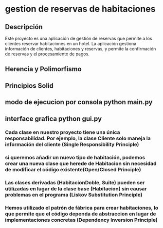 # gestion de reservas de habitaciones

## Descripción

Este proyecto es una aplicación de gestión de reservas que permite a los clientes reservar habitaciones en un hotel. La aplicación gestiona información de clientes, habitaciones y reservas, y permite la confirmación de reservas y el procesamiento de pagos.

## Herencia y Polimorfismo

## Principios Solid

## modo de ejecucion por consola python main.py

## interface grafica python gui.py

### Cada clase en nuestro proyecto tiene una única responsabilidad. Por ejemplo, la clase Cliente solo maneja la información del cliente (Single Responsibility Principle)

### si queremos añadir un nuevo tipo de habitación, podemos crear una nueva clase que herede de Habitacion sin necesidad de modificar el código existente(Open/Closed Principle)

### Las clases derivadas (HabitacionDoble, Suite) pueden ser utilizadas en lugar de la clase base (Habitacion) sin causar problemas en el programa (Liskov Substitution Principle)

### Hemos utilizado el patrón de fábrica para crear habitaciones, lo que permite que el código dependa de abstraccion en lugar de implementaciones concretas (Dependency Inversion Principle)
